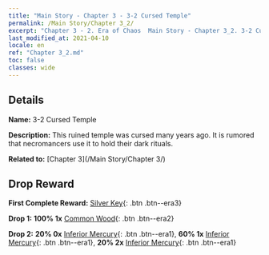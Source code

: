 ```yaml
---
title: "Main Story - Chapter 3 - 3-2 Cursed Temple"
permalink: /Main Story/Chapter 3_2/
excerpt: "Chapter 3 - 2. Era of Chaos  Main Story - Chapter 3_2. 3-2 Cursed Temple"
last_modified_at: 2021-04-10
locale: en
ref: "Chapter 3_2.md"
toc: false
classes: wide
---
```


## Details

 **Name:** 3-2 Cursed Temple

 **Description:** This ruined temple was cursed many years ago. It is rumored that necromancers use it to hold their dark rituals.

 **Related to:** [Chapter 3](/Main Story/Chapter 3/)

## Drop Reward

 **First Complete Reward:** [Silver Key](/Items/con_693/){: .btn .btn--era3}

 **Drop 1:** **100% 1x** [Common Wood](/Items/mat_7/){: .btn .btn--era2}

 **Drop 2:** **20% 0x** [Inferior Mercury](/Items/mat_2/){: .btn .btn--era1}, **60% 1x** [Inferior Mercury](/Items/mat_2/){: .btn .btn--era1}, **20% 2x** [Inferior Mercury](/Items/mat_2/){: .btn .btn--era1}

